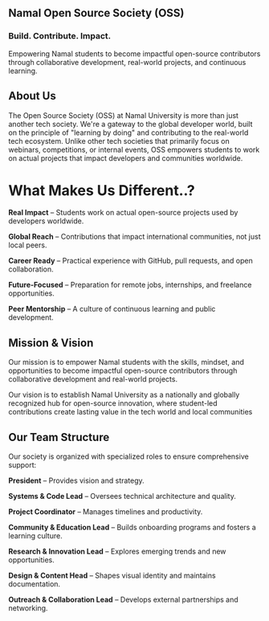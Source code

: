##  Namal Open Source Society (OSS)

  <h3> Build. Contribute. Impact. </h3>
  <p>Empowering Namal students to become impactful open-source contributors through collaborative development, real-world projects, and continuous learning.</p>

</div>
<h2>About Us</h2> 
The Open Source Society (OSS) at Namal University is more than just another tech society. We're a gateway to the global developer world, built on the principle of "learning by doing" and contributing to the real-world tech ecosystem.
Unlike other tech societies that primarily focus on webinars, competitions, or internal events, OSS empowers students to work on actual projects that impact developers and communities worldwide.

<h1>What Makes Us Different..?</h1>

**Real Impact** – Students work on actual open-source projects used by developers worldwide.

**Global Reach** – Contributions that impact international communities, not just local peers.

**Career Ready** – Practical experience with GitHub, pull requests, and open collaboration.

**Future-Focused** – Preparation for remote jobs, internships, and freelance opportunities.

**Peer Mentorship** – A culture of continuous learning and public development.


</div>
<h2>Mission & Vision</h2>

Our mission is to empower Namal students with the skills, mindset, and opportunities to become impactful open-source contributors through collaborative development and real-world projects.

Our vision is to establish Namal University as a nationally and globally recognized hub for open-source innovation, where student-led contributions create lasting value in the tech world and local communities
<h2>Our Team Structure</h2>
Our society is organized with specialized roles to ensure comprehensive support:

**President** – Provides vision and strategy.

**Systems & Code Lead** – Oversees technical architecture and quality.

**Project Coordinator** – Manages timelines and productivity.

**Community & Education Lead** – Builds onboarding programs and fosters a learning culture.

**Research & Innovation Lead** – Explores emerging trends and new opportunities.

**Design & Content Head** – Shapes visual identity and maintains documentation.

**Outreach & Collaboration Lead** – Develops external partnerships and networking.


<!--
**OssNamal/OssNamal** is a ✨ _special_ ✨ repository because its `README.md` (this file) appears on your GitHub profile.

Here are some ideas to get you started:

- 🔭 I’m currently working on ...
- 🌱 I’m currently learning ...
- 👯 I’m looking to collaborate on ...
- 🤔 I’m looking for help with ...
- 💬 Ask me about ...
- 📫 How to reach me: ..
- 😄 Pronouns: ...
- ⚡ Fun fact: ...
-->
